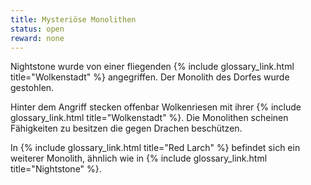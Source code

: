 ```yaml
---
title: Mysteriöse Monolithen
status: open
reward: none
---
```


Nightstone wurde von einer fliegenden {% include glossary_link.html title="Wolkenstadt" %}
angegriffen. Der Monolith des Dorfes wurde gestohlen.

Hinter dem Angriff stecken offenbar Wolkenriesen mit ihrer {% include glossary_link.html
title="Wolkenstadt" %}. Die Monolithen scheinen Fähigkeiten zu besitzen die gegen Drachen
beschützen.

In {% include glossary_link.html title="Red Larch" %} befindet sich ein weiterer Monolith, ähnlich
wie in {% include glossary_link.html title="Nightstone" %}.
